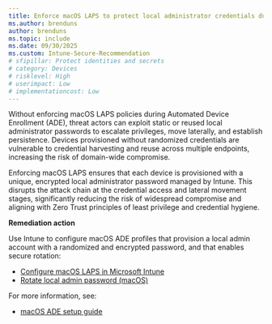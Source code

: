 ```yaml
---
title: Enforce macOS LAPS to protect local administrator credentials during enrollment
ms.author: brenduns
author: brenduns
ms.topic: include
ms.date: 09/30/2025
ms.custom: Intune-Secure-Recommendation
# sfipillar: Protect identities and secrets
# category: Devices
# risklevel: High
# userimpact: Low
# implementationcost: Low
---
```

Without enforcing macOS LAPS policies during Automated Device Enrollment (ADE), threat actors can exploit static or reused local administrator passwords to escalate privileges, move laterally, and establish persistence. Devices provisioned without randomized credentials are vulnerable to credential harvesting and reuse across multiple endpoints, increasing the risk of domain-wide compromise.

Enforcing macOS LAPS ensures that each device is provisioned with a unique, encrypted local administrator password managed by Intune. This disrupts the attack chain at the credential access and lateral movement stages, significantly reducing the risk of widespread compromise and aligning with Zero Trust principles of least privilege and credential hygiene.

**Remediation action**

Use Intune to configure macOS ADE profiles that provision a local admin account with a randomized and encrypted password, and that enables secure rotation:  
- [Configure macOS LAPS in Microsoft Intune](/intune/intune-service/enrollment/macos-laps)
- [Rotate local admin password (macOS)](/intune/intune-service/remote-actions/device-rotate-local-admin-password?pivots=macos)

For more information, see:  
- [macOS ADE setup guide](/intune/intune-service/enrollment/device-enrollment-program-enroll-macos)